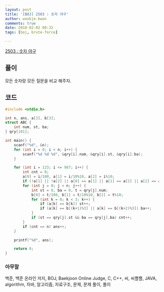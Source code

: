 ```yaml
---
layout: post
title: '[BOJ] 2503 : 숫자 야구'
author: wookje.kwon
comments: true
date: 2018-02-02 00:32
tags: [boj, brute-force]

---
```


[2503 : 숫자 야구](https://www.acmicpc.net/problem/2503)

## 풀이

모든 숫자랑 모든 질문을 비교 해주자.

## 코드

```cpp
#include <stdio.h>

int n, ans, a[3], b[3];
struct ABC {
	int num, st, ba;
} qry[101];

int main() {
	scanf("%d", &n);
	for (int i = 0; i < n; i++) {
		scanf("%d %d %d", &qry[i].num, &qry[i].st, &qry[i].ba);
	}

	for (int i = 123; i <= 987; i++) {
		int cnt = 0;
		a[0] = i/100, a[1] = i/10%10, a[2] = i%10;
		if (!a[1] || !a[2] || a[0] == a[1] || a[1] == a[2] || a[2] == a[0]) continue;
		for (int j = 0; j < n; j++) {
			int st = 0, ba = 0, t = qry[j].num;
			b[0] = t/100, b[1] = t/10%10, b[2] = t%10;
			for (int k = 0; k < 3; k++) {
				if (a[k] == b[k]) st++;
				if (a[k] == b[(k+1)%3] || a[k] == b[(k+2)%3]) ba++;
			}
			if (st == qry[j].st && ba == qry[j].ba) cnt++;
		}
		if (cnt == n) ans++;
	}

	printf("%d", ans);

	return 0;
}
```

### 아무말  
백준, 백준 온라인 저지, BOJ, Baekjoon Online Judge, C, C++, 씨, 씨쁠쁠, JAVA, algorithm, 자바, 알고리즘, 자료구조, 문제, 문제 풀이, 풀이
